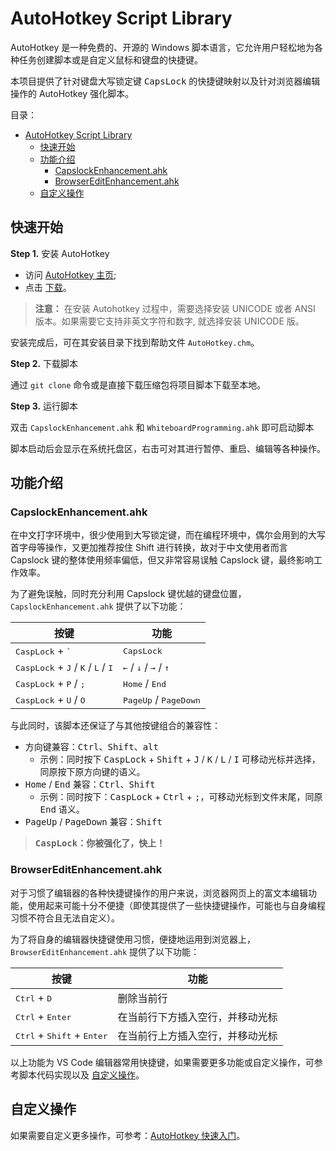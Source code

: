 # AutoHotkey Script Library

AutoHotkey 是一种免费的、开源的 Windows 脚本语言，它允许用户轻松地为各种任务创建脚本或是自定义鼠标和键盘的快捷键。

本项目提供了针对键盘大写锁定键 <kbd>CapsLock</kbd> 的快捷键映射以及针对浏览器编辑操作的 AutoHotkey 强化脚本。

目录：

- [AutoHotkey Script Library](#autohotkey-script-library)
  - [快速开始](#快速开始)
  - [功能介绍](#功能介绍)
    - [CapslockEnhancement.ahk](#capslockenhancementahk)
    - [BrowserEditEnhancement.ahk](#browsereditenhancementahk)
  - [自定义操作](#自定义操作)

## 快速开始

**Step 1.** 安装 AutoHotkey

* 访问 [AutoHotkey 主页](https://autohotkey.com/);
* 点击 [下载](https://autohotkey.com/download/ahk-install.exe)。

> **注意：** 在安装 Autohotkey 过程中，需要选择安装 UNICODE 或者 ANSI 版本。如果需要它支持非英文字符和数字, 就选择安装 UNICODE 版。

安装完成后，可在其安装目录下找到帮助文件 `AutoHotkey.chm`。

**Step 2.** 下载脚本

通过 `git clone` 命令或是直接下载压缩包将项目脚本下载至本地。

**Step 3.** 运行脚本

双击 `CapslockEnhancement.ahk` 和 `WhiteboardProgramming.ahk` 即可启动脚本

脚本启动后会显示在系统托盘区，右击可对其进行暂停、重启、编辑等各种操作。

## 功能介绍

### CapslockEnhancement.ahk

在中文打字环境中，很少使用到大写锁定键，而在编程环境中，偶尔会用到的大写首字母等操作，又更加推荐按住 Shift 进行转换，故对于中文使用者而言 Capslock 键的整体使用频率偏低，但又非常容易误触 Capslock 键，最终影响工作效率。

为了避免误触，同时充分利用 Capslock 键优越的键盘位置，`CapslockEnhancement.ahk` 提供了以下功能：

|                                  按键                                         |                           功能                             |
|-------------------------------------------------------------------------------|-----------------------------------------------------------|
|<kbd>CaspLock</kbd> + <kbd>`</kbd>                                              | <kbd>CapsLock</kbd>                                      |
|<kbd>CaspLock</kbd> + <kbd>J</kbd> / <kbd>K</kbd> / <kbd>L</kbd> / <kbd>I</kbd> | <kbd>←</kbd> / <kbd>↓</kbd> / <kbd>→</kbd> / <kbd>↑</kbd>|
|<kbd>CaspLock</kbd> + <kbd>P</kbd> / <kbd>;</kbd>                               | <kbd>Home</kbd> / <kbd>End</kbd>                         |
|<kbd>CaspLock</kbd> + <kbd>U</kbd> / <kbd>O</kbd>                               | <kbd>PageUp</kbd> / <kbd>PageDown</kbd>                  |

与此同时，该脚本还保证了与其他按键组合的兼容性：

* 方向键兼容：<kbd>Ctrl</kbd>、<kbd>Shift</kbd>、<kbd>alt</kbd>
  * 示例：同时按下 <kbd>CaspLock</kbd> + <kbd>Shift</kbd> + <kbd>J</kbd> / <kbd>K</kbd> / <kbd>L</kbd> / <kbd>I</kbd> 可移动光标并选择，同原按下原方向键的语义。
* <kbd>Home</kbd> / <kbd>End</kbd> 兼容：<kbd>Ctrl</kbd>、<kbd>Shift</kbd>
  * 示例：同时按下：<kbd>CaspLock</kbd> + <kbd>Ctrl</kbd> + <kbd>;</kbd>，可移动光标到文件末尾，同原 <kbd>End</kbd> 语义。
* <kbd>PageUp</kbd> / <kbd>PageDown</kbd> 兼容：<kbd>Shift</kbd>

> **<kbd>CaspLock</kbd>：你被强化了，快上！**

### BrowserEditEnhancement.ahk

对于习惯了编辑器的各种快捷键操作的用户来说，浏览器网页上的富文本编辑功能，使用起来可能十分不便捷（即使其提供了一些快捷键操作，可能也与自身编程习惯不符合且无法自定义）。

为了将自身的编辑器快捷键使用习惯，便捷地运用到浏览器上， `BrowserEditEnhancement.ahk` 提供了以下功能：

| 按键                                                  | 功能                            |
|-------------------------------------------------------|-------------------------------|
| <kbd>Ctrl</kbd> + <kbd>D</kbd>                        | 删除当前行                      |
| <kbd>Ctrl</kbd> + <kbd>Enter</kbd>                    | 在当前行下方插入空行，并移动光标 |
| <kbd>Ctrl</kbd> + <kbd>Shift</kbd> + <kbd>Enter</kbd> | 在当前行上方插入空行，并移动光标 |

以上功能为 VS Code 编辑器常用快捷键，如果需要更多功能或自定义操作，可参考脚本代码实现以及 [自定义操作](#自定义操作)。

## 自定义操作

如果需要自定义更多操作，可参考：[AutoHotkey 快速入门](https://yulan.work/posts/autohotkey-quick-start/)。

